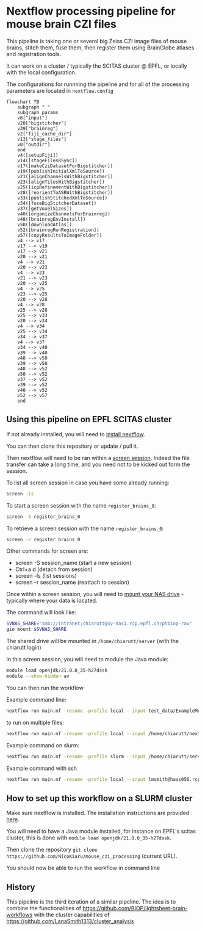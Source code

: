 # Nextflow processing pipeline for mouse brain CZI files

This pipeline is taking one or several big Zeiss CZI image files of mouse brains, stitch them, fuse them, then register them using BrainGlobe atlases and registration tools.

It can work on a cluster / typically the SCITAS cluster @ EPFL, or locally with the local configuration.

The configurations for runnning the pipeline and for all of the processing parameters are located in `nextflow.config`

```mermaid
flowchart TB
    subgraph " "
    subgraph params
    v6["input"]
    v20["bigstitcher"]
    v39["brainreg"]
    v2["fiji_cache_dir"]
    v13["stage_files"]
    v0["outdir"]
    end
    v4([setupFiji])
    v14([stageFilesRSync])
    v17([makeCziDatasetForBigstitcher])
    v19([publishInitialXmlToSource])
    v21([alignChannelsWithBigstitcher])
    v23([alignTilesWithBigstitcher])
    v25([icpRefinementWithBigstitcher])
    v28([reorientToASRWithBigstitcher])
    v33([publishStitchedXmlToSource])
    v34([fuseBigStitcherDataset])
    v37([getVoxelSizes])
    v40([organizeChannelsForBrainreg])
    v48([brainregEnvInstall])
    v50([downloadAtlas])
    v52([brainregRunRegistration])
    v57([copyResultsToImageFolder])
    v4 --> v17
    v17 --> v19
    v17 --> v21
    v20 --> v21
    v4 --> v21
    v20 --> v23
    v4 --> v23
    v21 --> v23
    v20 --> v25
    v4 --> v25
    v23 --> v25
    v20 --> v28
    v4 --> v28
    v25 --> v28
    v25 --> v33
    v20 --> v34
    v4 --> v34
    v25 --> v34
    v34 --> v37
    v4 --> v37
    v34 --> v40
    v39 --> v40
    v48 --> v50
    v39 --> v50
    v48 --> v52
    v50 --> v52
    v37 --> v52
    v39 --> v52
    v40 --> v52
    v52 --> v57
    end
```

## Using this pipeline on EPFL SCITAS cluster

If not already installed, you will need to [install nextflow](https://www.nextflow.io/docs/latest/install.html#self-install).

You can then clone this repository or update / pull it.

Then nextflow will need to be ran within a [screen session](https://scitas-doc.epfl.ch/advanced-guide/screen/). Indeed the file transfer can take a long time, and you need not to be kicked out form the session.

To list all screen session in case you have some already running:

```bash
screen -ls
```

To start a screen session with the name `register_brains_0`:

```bash
screen -S register_brains_0
```

To retrieve a screen session with the name `register_brains_0`:

```bash
screen -r register_brains_0
```

Other commands for screen are:

* screen -S session_name (start a new session)
* Ctrl+a d (detach from session)
* screen -ls (list sessions)
* screen -r session_name (reattach to session)

Once within a screen session, you will need to [mount your NAS drive](https://scitas-doc.epfl.ch/user-guide/data-management/mount-nas/) - typically where your data is located.

The command will look like:

```bash
SVNAS_SHARE="smb://intranet;chiarutt@sv-nas1.rcp.epfl.ch/ptbiop-raw"
gio mount $SVNAS_SHARE
```

The shared drive will be mounted in `/home/chiarutt/server` (with the chiarutt login)

In this screen session, you will need to module the Java module:

```bash
module load openjdk/21.0.0_35-h27dssk 
module --show-hidden av 
```

You can then run the workflow

Example command line:

```bash
nextflow run main.nf -resume -profile local --input test_data/ExampleMultiChannel.czi -with-trace
```

to run on multiple files:

```bash
nextflow run main.nf -resume -profile local --input /home/chiarutt/nextflow-projects/mouse_czi_processing/test_data/Small.czi,/home/chiarutt/nextflow-projects/mouse_czi_processing/test_data/Small3.czi
```

Example command on slurm:

```bash
nextflow run main.nf -resume -profile slurm --input /home/chiarutt/server/public/lana.smith_LSENS/cluster_analysis_data/Demo_LISH_4x8_15pct_647.czi -with-trace
```

Example command with ssh

```bash
nextflow run main.nf -resume -profile local --input lmsmith@haas056.rcp.epfl.ch:/mnt/lsens-data/BIOP_TEST/Test.czi -with-trace
```

## How to set up this workflow on a SLURM cluster

Make sure nextflow is installed. The installation instructions are provided [here](https://www.nextflow.io/docs/latest/install.html#self-install).

You will need to have a Java module installed, for instance on EPFL's scitas cluster, this is done with `module load openjdk/21.0.0_35-h27dssk`.

Then clone the repository `git clone https://github.com/NicoKiaru/mouse_czi_processing` (current URL).

You should now be able to run the workflow in command line


## History

This pipeline is the third iteration of a similar pipeline. The idea is to combine the functionalities of https://github.com/BIOP/lightsheet-brain-workflows with the cluster capabilities of  https://github.com/LanaSmith1313/cluster_analysis 

